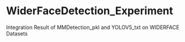 # WiderFaceDetection_Experiment
Integration Result of MMDetection_pkl and YOLOV5_txt on WIDERFACE Datasets

